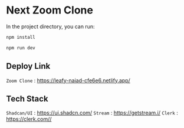 # Next Zoom Clone 

In the project directory, you can run:

```sh
npm install
```
```sh
npm run dev
```
## Deploy Link

`Zoom Clone` : <https://leafy-naiad-cfe6e6.netlify.app/>

## Tech Stack

`Shadcan/UI` : <https://ui.shadcn.com/>
`Stream` : <https://getstream.i/>
`Clerk` : <https://clerk.com//>
